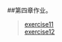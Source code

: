 ##第四章作业。
>[exercise11](https://github.com/lzx78966/computationalphysics_N2013301510050/tree/master/Chapter4/exercise11)  
>[exercise12](https://github.com/lzx78966/computationalphysics_N2013301510050/tree/master/Chapter4/exercise12)
